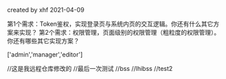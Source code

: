 created by xhf 2021-04-09

第1个需求：Token鉴权，实现登录页与系统内页的交互逻辑。你还有什么其它方案来实现？
第2个需求：权限管理，页面级别的权限管理（粗粒度的权限管理）。你还有哪些其它实现方案？

['admin','manager','editor']

//这是我远程仓库修改的
//最后一次测试
//bss
//lhibss
//test2
